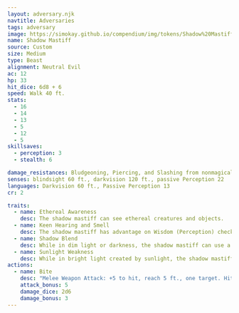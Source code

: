 ```yaml
---
layout: adversary.njk
navtitle: Adversaries
tags: adversary
image: https://simokay.github.io/compendium/img/tokens/Shadow%20Mastiff.webp
name: Shadow Mastiff
source: Custom
size: Medium
type: Beast
alignment: Neutral Evil
ac: 12
hp: 33
hit_dice: 6d8 + 6
speed: Walk 40 ft.
stats:
  - 16
  - 14
  - 13
  - 5
  - 12
  - 5
skillsaves:
  - perception: 3
  - stealth: 6

damage_resistances: Bludgeoning, Piercing, and Slashing from nonmagical attacks while in dim light or darkness
senses: blindsight 60 ft., darkvision 120 ft., passive Perception 22
languages: Darkvision 60 ft., Passive Perception 13
cr: 2

traits:
  - name: Ethereal Awareness
    desc: The shadow mastiff can see ethereal creatures and objects.
  - name: Keen Hearing and Smell
    desc: The shadow mastiff has advantage on Wisdom (Perception) checks that rely on hearing or smell.
  - name: Shadow Blend
    desc: While in dim light or darkness, the shadow mastiff can use a bonus action to become invisible, along with anything it is wearing or carrying. The invisibility lasts until the shadow mastiff uses a bonus action to end it or until the shadow mastiff attacks, is in bright light, or is incapacitated.
  - name: Sunlight Weakness
    desc: While in bright light created by sunlight, the shadow mastiff has disadvantage on attack rolls, ability checks, and saving throws.
actions:
  - name: Bite
    desc: "Melee Weapon Attack: +5 to hit, reach 5 ft., one target. Hit: 10 (2d6 + 3) piercing damage. If the target is a creature, it must succeed on a DC 13 Strength saving throw or be knocked prone."
    attack_bonus: 5
    damage_dice: 2d6
    damage_bonus: 3
---
```

